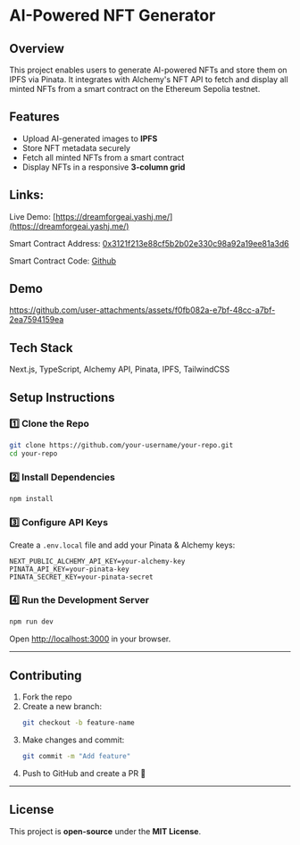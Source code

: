 # **AI-Powered NFT Generator**  

## **Overview**  
This project enables users to generate AI-powered NFTs and store them on IPFS via Pinata. It integrates with Alchemy's NFT API to fetch and display all minted NFTs from a smart contract on the Ethereum Sepolia testnet.  

## **Features**  
- Upload AI-generated images to **IPFS**  
- Store NFT metadata securely  
- Fetch all minted NFTs from a smart contract  
- Display NFTs in a responsive **3-column grid**  

## Links:

Live Demo: [https://dreamforgeai.yashj.me/](https://dreamforgeai.yashj.me/)

Smart Contract Address: [0x3121f213e88cf5b2b02e330c98a92a19ee81a3d6](https://sepolia.etherscan.io/address/0x3121f213e88cf5b2b02e330c98a92a19ee81a3d6)

Smart Contract Code: [Github](https://github.com/yashj09/ERC-721-NFT-)

## Demo

https://github.com/user-attachments/assets/f0fb082a-e7bf-48cc-a7bf-2ea7594159ea

## **Tech Stack**  
Next.js, TypeScript, Alchemy API, Pinata, IPFS, TailwindCSS  

## **Setup Instructions**  
### 1️⃣ Clone the Repo  
```sh
git clone https://github.com/your-username/your-repo.git
cd your-repo
```

### 2️⃣ Install Dependencies  
```sh
npm install
```

### 3️⃣ Configure API Keys  
Create a `.env.local` file and add your Pinata & Alchemy keys:  
```
NEXT_PUBLIC_ALCHEMY_API_KEY=your-alchemy-key
PINATA_API_KEY=your-pinata-key
PINATA_SECRET_KEY=your-pinata-secret
```

### 4️⃣ Run the Development Server  
```sh
npm run dev
```
Open [http://localhost:3000](http://localhost:3000) in your browser.  

---


## **Contributing**  
1. Fork the repo  
2. Create a new branch:  
   ```sh
   git checkout -b feature-name
   ```
3. Make changes and commit:  
   ```sh
   git commit -m "Add feature"
   ```
4. Push to GitHub and create a PR 🚀  

---

## **License**  
This project is **open-source** under the **MIT License**.  

